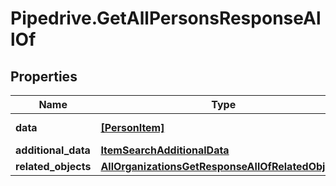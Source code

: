 # Pipedrive.GetAllPersonsResponseAllOf

## Properties

Name | Type | Description | Notes
------------ | ------------- | ------------- | -------------
**data** | [**[PersonItem]**](PersonItem.md) | The array of persons | [optional] 
**additional_data** | [**ItemSearchAdditionalData**](ItemSearchAdditionalData.md) |  | [optional] 
**related_objects** | [**AllOrganizationsGetResponseAllOfRelatedObjects**](AllOrganizationsGetResponseAllOfRelatedObjects.md) |  | [optional] 


